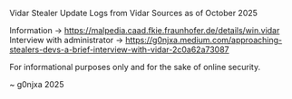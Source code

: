 Vidar Stealer Update Logs from Vidar Sources as of October 2025

Information -> https://malpedia.caad.fkie.fraunhofer.de/details/win.vidar
Interview with administrator -> https://g0njxa.medium.com/approaching-stealers-devs-a-brief-interview-with-vidar-2c0a62a73087

For informational purposes only and for the sake of online security.

~ g0njxa 2025
